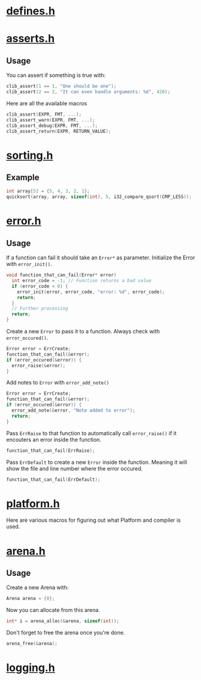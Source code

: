 # [defines.h](https://github.com/Code-Nycticebus/clib/blob/main/src/core/defines.h)
# [asserts.h](https://github.com/Code-Nycticebus/clib/blob/main/src/core/asserts.h)
## Usage
You can assert if something is true with:
```c
clib_assert(1 == 1, "One should be one");
clib_assert(2 == 2, "It can even handle arguments: %d", 420);
```

Here are all the available macros
```c
clib_assert(EXPR, FMT, ...);
clib_assert_warn(EXPR, FMT, ...);
clib_assert_debug(EXPR, FMT, ...);
clib_assert_return(EXPR, RETURN_VALUE);
```
# [sorting.h](https://github.com/Code-Nycticebus/clib/blob/main/src/core/sorting.h)
## Example
```c
int array[5] = {5, 4, 3, 2, 1};
quicksort(array, array, sizeof(int), 5, i32_compare_qsort(CMP_LESS));
```
# [error.h](https://github.com/Code-Nycticebus/clib/blob/main/src/core/error.h)
## Usage
If a function can fail it should take an ```Error*``` as parameter. Initialize
the Error with ```error_init()```.
```c
void function_that_can_fail(Error* error)
  int error_code = -1; // Function returns a bad value
  if (error_code < 0) {
    error_init(error, error_code, "error: %d", error_code);
    return;
  }
  // Further processing
  return;
}
```

Create a new ```Error``` to pass it to a function. Always check with
```error_occured()```.
```c
Error error = ErrCreate;
function_that_can_fail(&error);
if (error_occured(&error)) {
  error_raise(&error);
}
```

Add notes to ```Error``` with ```error_add_note()```
```c
Error error = ErrCreate;
function_that_can_fail(&error);
if (error_occured(&error)) {
  error_add_note(&error, "Note added to error");
  return;
}
```

Pass ```ErrRaise``` to that function to automatically call
```error_raise()``` if it encouters an error inside the function.
```c
function_that_can_fail(ErrRaise);
```

Pass ```ErrDefault``` to create a new ```Error``` inside the function. Meaning
it will show the file and line number where the error occured.
```c
function_that_can_fail(ErrDefault);
```
# [platform.h](https://github.com/Code-Nycticebus/clib/blob/main/src/core/platform.h)
Here are various macros for figuring out what Platform and compiler is used.
# [arena.h](https://github.com/Code-Nycticebus/clib/blob/main/src/core/arena.h)
## Usage
Create a new Arena with:
```c
Arena arena = {0};
```

Now you can allocate from this arena.
```c
int* i = arena_alloc(&arena, sizeof(int));
```

Don't forget to free the arena once you're done.
```c
arena_free(&arena);
```
# [logging.h](https://github.com/Code-Nycticebus/clib/blob/main/src/core/logging.h)

